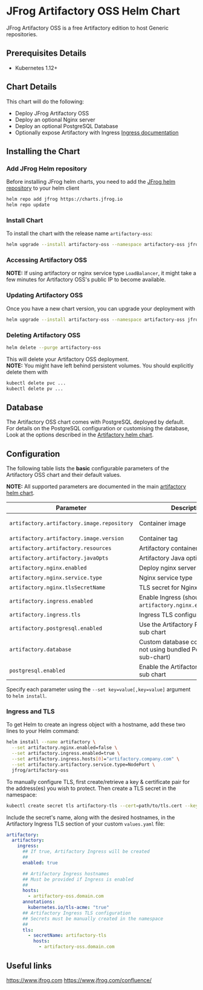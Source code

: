 # JFrog Artifactory OSS Helm Chart

JFrog Artifactory OSS is a free Artifactory edition to host Generic repositories.

## Prerequisites Details

* Kubernetes 1.12+

## Chart Details
This chart will do the following:

* Deploy JFrog Artifactory OSS
* Deploy an optional Nginx server
* Deploy an optional PostgreSQL Database
* Optionally expose Artifactory with Ingress [Ingress documentation](https://kubernetes.io/docs/concepts/services-networking/ingress/)

## Installing the Chart

### Add JFrog Helm repository

Before installing JFrog helm charts, you need to add the [JFrog helm repository](https://charts.jfrog.io) to your helm client

```bash
helm repo add jfrog https://charts.jfrog.io
helm repo update
```

### Install Chart
To install the chart with the release name `artifactory-oss`:
```bash
helm upgrade --install artifactory-oss --namespace artifactory-oss jfrog/artifactory-oss --version 1.7.0
```

### Accessing Artifactory OSS
**NOTE:** If using artifactory or nginx service type `LoadBalancer`, it might take a few minutes for Artifactory OSS's public IP to become available.

### Updating Artifactory OSS
Once you have a new chart version, you can upgrade your deployment with
```bash
helm upgrade --install artifactory-oss --namespace artifactory-oss jfrog/artifactory-oss
```

### Deleting Artifactory OSS
```bash
helm delete --purge artifactory-oss
```
This will delete your Artifactory OSS deployment.<br>
**NOTE:** You might have left behind persistent volumes. You should explicitly delete them with
```bash
kubectl delete pvc ...
kubectl delete pv ...
```

## Database
The Artifactory OSS chart comes with PostgreSQL deployed by default.<br>
For details on the PostgreSQL configuration or customising the database, Look at the options described in the [Artifactory helm chart](https://github.com/jfrog/charts/tree/master/stable/artifactory). 

## Configuration
The following table lists the **basic** configurable parameters of the Artifactory OSS chart and their default values.

**NOTE:** All supported parameters are documented in the main [artifactory helm chart](https://github.com/jfrog/charts/tree/master/stable/artifactory).

|         Parameter                              |           Description             |                         Default                   |
|------------------------------------------------|-----------------------------------|---------------------------------------------------|
| `artifactory.artifactory.image.repository`     | Container image                   | `releases-docker.jfrog.io/jfrog/artifactory-oss`         |
| `artifactory.artifactory.image.version`        | Container tag                     | `.Chart.AppVersion`                               |
| `artifactory.artifactory.resources`            | Artifactory container resources   | `{}`                                              |
| `artifactory.artifactory.javaOpts`             | Artifactory Java options          | `{}`                                              |
| `artifactory.nginx.enabled`                    | Deploy nginx server               | `true`                                            |
| `artifactory.nginx.service.type`               | Nginx service type                | `LoadBalancer`                                    |
| `artifactory.nginx.tlsSecretName`              | TLS secret for Nginx pod          | ``                                                |
| `artifactory.ingress.enabled`                  | Enable Ingress (should come with `artifactory.nginx.enabled=false`) | `false`         |
| `artifactory.ingress.tls`                      | Ingress TLS configuration (YAML)  | `[]`                                              |
| `artifactory.postgresql.enabled`               | Use the Artifactory PostgreSQL sub chart       | `true`                               |
| `artifactory.database`                         | Custom database configuration (if not using bundled PostgreSQL sub-chart) |           |
| `postgresql.enabled`                           | Enable the Artifactory PostgreSQL sub chart    | `true`                               |

Specify each parameter using the `--set key=value[,key=value]` argument to `helm install`.

### Ingress and TLS
To get Helm to create an ingress object with a hostname, add these two lines to your Helm command:
```bash
helm install --name artifactory \
  --set artifactory.nginx.enabled=false \
  --set artifactory.ingress.enabled=true \
  --set artifactory.ingress.hosts[0]="artifactory.company.com" \
  --set artifactory.artifactory.service.type=NodePort \
  jfrog/artifactory-oss
```

To manually configure TLS, first create/retrieve a key & certificate pair for the address(es) you wish to protect. Then create a TLS secret in the namespace:

```bash
kubectl create secret tls artifactory-tls --cert=path/to/tls.cert --key=path/to/tls.key
```

Include the secret's name, along with the desired hostnames, in the Artifactory Ingress TLS section of your custom `values.yaml` file:

```yaml
artifactory:
  artifactory:
    ingress:
      ## If true, Artifactory Ingress will be created
      ##
      enabled: true

      ## Artifactory Ingress hostnames
      ## Must be provided if Ingress is enabled
      ##
      hosts:
        - artifactory-oss.domain.com
      annotations:
        kubernetes.io/tls-acme: "true"
      ## Artifactory Ingress TLS configuration
      ## Secrets must be manually created in the namespace
      ##
      tls:
        - secretName: artifactory-tls
          hosts:
            - artifactory-oss.domain.com
```

## Useful links
https://www.jfrog.com
https://www.jfrog.com/confluence/
